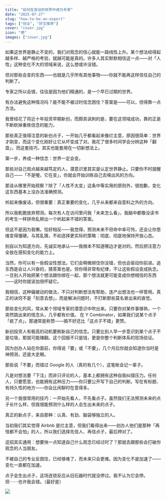 ```yaml
---
title: "如何在变动的世界中成为专家"
date: "2025-07-27"
slug: "how-to-be-an-expert"
tags: ["创业", "好文推荐"]
cover: "cover.jpg"
icon: "😎"
images: ["cover.jpg"]
---
```

如果这世界是静止不变的，我们对观念的信心就能一路线性上升。某个想法经得起越多样、越严格的考验，就越可能是真的。许多人其实默默相信这一点——对「人性」这种变化不大的领域来说，这么想或许没错。



但对那些会变的东西——也就是几乎所有其他事物——你就不能再这样信任自己的判断了。



专家之所以会错，往往是因为他们精通的，是一个早已过期的世界。



有办法避免这种情况吗？能不能不被过时信念困住？答案是——可以，但得靠一点方法。



我曾经花了将近十年投资早期新创，而颇具讽刺的是，要在这领域成功，靠的正是不断砍掉重练信念的能力。



那些真正值得注意的新创点子，一开始几乎都看起来像烂主意，原因很简单：世界才刚变，而这个变化刚好让它从坏变成了对。我花了很多时间学会分辨这种「翻盘」，而这套技巧，其实也能套用在一切新想法上。



第一步，养成一种信念：世界一定会变。



那些对自己观点越来越笃定的人，潜意识里其实是认定世界静止。只要你不时提醒自己——「不是喔，它在变」，你就会开始训练自己去嗅出风的方向。



那该从哪里开始观察？除了「人性不太变」这条中等实用的原则外，很抱歉，变化这东西基本上没办法准确预测。



听起来像废话，但很重要：真正重要的变化，几乎从来都来自意料之外的方向。



所以我乾脆放弃预测。每次有人在访问里问我「未来怎么看」，我脑中都像没读书的考生一样拼命乱掰出一个听起来不错的答案。



但这不是因为我懒。恰好相反——我觉得，预测未来不但命中率可怜，还会让你思维变得僵硬。与其乱猜，不如选择更实际的策略：彻底、彻底地保持开放心态。



别自以为知道方向，先诚实地承认——我根本不知道哪边才是对的。然后把注意力全放在感知变化的能力上。



当然，你可以有一些假设性想法。它们会稍微绑住你没错，但也会驱动你前进。追东西是会让人兴奋的，猜答案也是。但你得非常有纪律，不让这些假设变成执念。
一旦别人开始把某个想法跟你绑在一起，那个想法就更可能变成你想相信的东西——这时你就该加倍怀疑它。



我相信，这种偏被动的做法，不只对判断想法有帮助，连产出想法也一样管用。真正的诀窍不是「刻意去想」，而是解决问题时，不打断那些莫名冒出来的直觉。



那些变化的风，常从某个领域专家的潜意识中吹出来。只要你对某件事够熟，一个突然跳出来的怪念头，几乎都有价值。
在 Y Combinator，如果我们说某个点子「疯了点」，那通常是称赞——搞不好还比「这点子不错」更赞。



新创投资人有极高的动机要刷新自己的信念。只要比别人早一步意识到某个点子不是垃圾，那就可能赚翻。这个回报不只是钱，更是你整个判断体系的现场验证。



因为创办人站在你面前，你得说「要」或「不要」，几个月后你就会知道你当时是神预测，还是大走眼。



那些说「不要」而错过 Google 的人（真的有几个），这笔帐会记一辈子。



凡是对想法要「下注」而非只评论的人，基本上都拥有这种自我纠错压力。任何人，只要愿意，也能拥有这种压力——你只要公开写下自己的判断。写在有标题、有持久性的地方——你会比闲聊时在意得多。



另一个我很常用的技巧：一开始先看人，不先看点子。虽然我们无法预测未来的点子长什么样，但我很能预测什么样的人会生出未来的点子。



真正的新点子，来自那种：认真、有劲、脑袋够独立的人。



当初我们其实觉得 Airbnb 是烂主意，但我们看得出来——创办人他们是那种「再怪都不会怕」的人，所以我们选择先信人、再信点子，最后押对了。



这招其实通用：想要快一点知道自己什么观念已经过时了？那就去跟那些会打破你观念的人当朋友。



不被自己的专业反困住，已经够难了，而未来只会更难。因为变化不是加速了——变化一直都在加速。



点子会生出点子，这场连锁反应从旧石器时代就没停过。我不认为它会停。
但⋯⋯也许我会错。（最好是）




![](https://prod-files-secure.s3.us-west-2.amazonaws.com/112d0858-5090-4d34-a606-b75eb8d65fd2/46476355-9cf3-4e99-9b7a-3531bc426380/1000202064.png?X-Amz-Algorithm=AWS4-HMAC-SHA256&X-Amz-Content-Sha256=UNSIGNED-PAYLOAD&X-Amz-Credential=ASIAZI2LB466SLYJKMQA%2F20250915%2Fus-west-2%2Fs3%2Faws4_request&X-Amz-Date=20250915T231108Z&X-Amz-Expires=3600&X-Amz-Security-Token=IQoJb3JpZ2luX2VjEAYaCXVzLXdlc3QtMiJIMEYCIQD4UBlk9Xae3wa5Z0gLzOcVcsl2nSurLWrgkOSQg2tnzAIhANmfMsmxMqn6zuOG54s5gOoySMTLpkfsg1th7XZmP%2BYTKv8DCH8QABoMNjM3NDIzMTgzODA1Igz58QfK0oupcs3k2ZUq3APUrKRcDxmNCh%2BxW6zo11NNICrOVSBzHWndd5TaKMeeXqOTgPVEcyeMsQI1Lqu2ZX%2F6cHaDEdh8dkwifWdIrje8r%2B69DkoStAMFYBANT4oMT6SVpigIHK8EVO5nRbFd0bCYgbJb4pBuMdfE8Hkq79iDbgwKS5bLipzPlXc7xrzI2DkVSdL3qi66wdNR8Dsa3E70OvLhBD4Dvhsl9gjVAKMNWXSilERIhmah2OjwAyxSzxvWbOF%2BB%2BWRtHv9%2BCStrGUgTp1Sq27ccn2RtvWQNqiiRSojTHeJIx79XT5SKBRw7UO828ycPA2pjXSjGQR%2Bxg0xe3K84gNla%2BlgFj9PV7gtrYARmicwnu87GezQFBXWaUkrGJiDjkCSZgcKp%2F%2FCXbBsq4D0FT9LG%2BJ2Da7sVr7AKfxrjv7SR%2ByeqNFUjkOYwlacUn2VoSd%2B9tT6ybRqFIT1rkJYnvXLdLftJG0T3k6uvobKjiqpbJcbYck%2F1cZX5zWUlbKSBEWkHrotWEsVdhzdUedGFSZLVxyYL30gkLDEwQR8K1d4%2BOrhJHGXBK2Ntg36xWsT5Xv9HLF%2F4Lz9WmjBfhwdZdTKpqEi2lL76%2Ft8dAf7meR%2FJkSLOFqQf4YyC%2FlcN11aTMD0TuD%2BFTCqnqLGBjqkAdrb2%2F7dH1%2FxFpDydlCKoy08mbt779Xt5sKfwsYrZmet5Y%2BaAW7mBeWxa3%2BVg0lzOlSzVMHnN0M5An3c7z4DKWuJdcHVnlEP84Ytth6GsPNdwkIA4rSbhdwEUqL1L6wXwc3b4ZVJ4RO9f%2FPqGLYGP1zYr4tsk%2BUJ6h6V9DHVnmEOeZC%2BaphiZQ9PswwbW0UGH2iVZO9ssJI8xfKubizLN6RfBUUs&X-Amz-Signature=13e799dcb6b3b2652ddceed5b503e070f257d60a5d66502ee219a0e1ef107529&X-Amz-SignedHeaders=host&x-amz-checksum-mode=ENABLED&x-id=GetObject)


